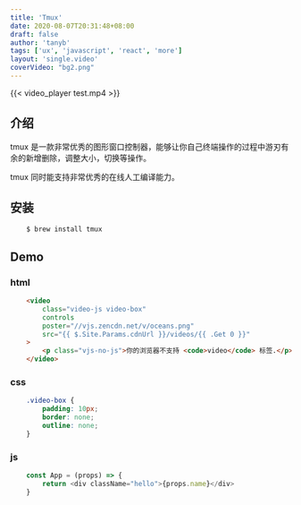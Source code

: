 ```yaml
---
title: 'Tmux'
date: 2020-08-07T20:31:48+08:00
draft: false
author: 'tanyb'
tags: ['ux', 'javascript', 'react', 'more']
layout: 'single.video'
coverVideo: "bg2.png"
---
```


{{< video_player test.mp4  >}}

## 介绍

tmux 是一款非常优秀的图形窗口控制器，能够让你自己终端操作的过程中游刃有余的新增删除，调整大小，切换等操作。

tmux 同时能支持非常优秀的在线人工编译能力。

## 安装

```bash
    $ brew install tmux
```

## Demo

### html

```html
    <video
        class="video-js video-box"
        controls
        poster="//vjs.zencdn.net/v/oceans.png"
        src="{{ $.Site.Params.cdnUrl }}/videos/{{ .Get 0 }}"
    >
        <p class="vjs-no-js">你的浏览器不支持 <code>video</code> 标签.</p>
    </video>
```

### css

```css
    .video-box {
        padding: 10px;
        border: none;
        outline: none;
    }
```

### js

```javascript
    const App = (props) => {
        return <div className="hello">{props.name}</div>
    }
```